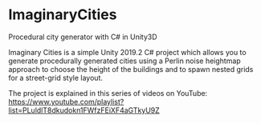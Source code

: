 # ImaginaryCities
Procedural city generator with C# in Unity3D

Imaginary Cities is a simple Unity 2019.2 C# project which allows you to generate procedurally generated cities using a Perlin noise heightmap approach to choose the height of the buildings and to spawn nested grids for a street-grid style layout.

The project is explained in this series of videos on YouTube: https://www.youtube.com/playlist?list=PLuldlT8dkudokn1FWfzFEiXF4aGTkyU9Z
